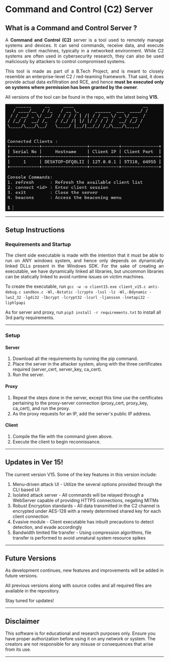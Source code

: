 # Command and Control (C2) Server

## What is a Command and Control Server ?

<p align="justify">
A <b>Command and Control (C2)</b> server is a tool used to remotely manage systems and devices. It can send commands, receive data, and execute tasks on client machines, typically in a networked environment. While C2 systems are often used in cybersecurity research, they can also be used maliciously by attackers to control compromised systems.
</p>

<p align="justify">
This tool is made as part of a B.Tech Project, and is meant to closely resemble an enterprise-level C2 / red-teaming framework.  That said, it does provide actual data exfiltration and RCE, and hence <b>must be executed only on systems where permission has been granted by the owner</b>.
</p>

All versions of the tool can be found in the repo, with the latest being **V15**.

<p align="center">
  <img src="res/v_11.png" alt="Example Image" />
</p>

---

## Setup Instructions

### Requirements and Startup

<p align="justify">
The client side executable is made with the intention that it must be able to run on ANY windows system, and hence only depends on dynamically linked DLLs present in the Windows SDK.  For the sake of creating an executable, we have dynamically linked all libraries, but uncommon libraries can be statically linked to avoid runtime issues on victim machines.
</p>

To create the executable, run 
`gcc -w -o client15.exe client_v15.c anti-debug.c sandbox.c -Wl,-Bstatic -lcrypto -lssl -lz -Wl,-Bdynamic -lws2_32 -lgdi32 -lbcrypt -lcrypt32 -lcurl -ljansson -lnetapi32 -liphlpapi` 

As for server and proxy, run `pip3 install -r requirements.txt` to install all 3rd party requirements.

--- 

### Setup 

#### Server

1. Download all the requirements by running the pip command.
2. Place the server in the attacker system, along with the three certificates required (server_cert, server_key, ca_cert).
3. Run the server.

#### Proxy

1. Repeat the steps done in the server, except this time use the certificates pertaining to the proxy-server connection (proxy_cert, proxy_key, ca_cert), and run the proxy.
2. As the proxy requests for an IP, add the server's public IP address.

#### Client

1. Compile the file with the command given above.
2. Execute the client to begin reconnissance.

---

## Updates in Ver 15!

The current version V15.  Some of the key features in this version include:

1. Menu-driven attack UI - Utilize the several options provided through the CLI based UI
2. Isolated attack server - All commands will be relayed through a WebServer capable of providing HTTPS connections, negating MITMs
3. Robust Encryption standards - All data transmitted in the C2 channel is encrypted under AES-128 with a newly determined shared key for each client connection
4. Evasive module - Client executable has inbuilt precautions to detect detection, and evade accordingly
5. Bandwidth limited file transfer - Using compression algorithms, file transfer is performed to avoid unnatural system resource spikes

---

## Future Versions

As development continues, new features and improvements will be added in future versions.

All previous versions along with source codes and all required files are available in the repository.

Stay tuned for updates!

---

## Disclaimer

This software is for educational and research purposes only. Ensure you have proper authorization before using it on any network or system. The creators are not responsible for any misuse or consequences that arise from its use.

---
